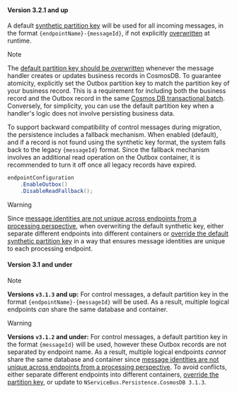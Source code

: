 #### Version 3.2.1 and up

A default [synthetic partition key](https://learn.microsoft.com/en-us/azure/cosmos-db/nosql/synthetic-partition-keys) will be used for all incoming messages, in the format `{endpointName}-{messageId}`, if not explicitly [overwritten](/persistence/cosmosdb/transactions.md#specifying-the-partitionkey-to-use-for-the-transaction) at runtime.

> [!NOTE]
> The [default partition key should be overwritten](/persistence/cosmosdb/transactions.md#specifying-the-partitionkey-to-use-for-the-transaction) whenever the message handler creates or updates business records in CosmosDB. To guarantee atomicity, explicitly set the Outbox partition key to match the partition key of your business record. This is a requirement for including both the business record and the Outbox record in the same [Cosmos DB transactional batch](https://learn.microsoft.com/en-us/azure/cosmos-db/partitioning-overview). Conversely, for simplicity, you can use the default partition key when a handler's logic does not involve persisting business data.

To support backward compatibility of control messages during migration, the persistence includes a fallback mechanism. When enabled (default), and if a record is not found using the synthetic key format, the system falls back to the legacy `{messageId}` format. Since the fallback mechanism involves an additional read operation on the Outbox container, it is recommended to turn it off once all legacy records have expired.

```csharp
endpointConfiguration
    .EnableOutbox()
    .DisableReadFallback();
```

> [!WARNING]
> Since [message identities are not unique across endpoints from a processing perspective](/nservicebus/outbox/#message-identity), when overwriting the default synthetic key, either separate different endpoints into different containers or [override the default synthetic partition key](transactions.md) in a way that ensures message identities are unique to each processing endpoint.

#### Version 3.1 and under

> [!NOTE]
> **Versions `v3.1.3` and up:** For control messages, a default partition key in the format `{endpointName}-{messageId}` will be used. As a result, multiple logical endpoints _can_ share the same database and container.

> [!WARNING]
> **Versions `v3.1.2` and under:** For control messages, a default partition key in the format `{messageId}` will be used, however these Outbox records are not separated by endpoint name. As a result, multiple logical endpoints _cannot_ share the same database and container since [message identities are not unique across endpoints from a processing perspective](/nservicebus/outbox/#message-identity). To avoid conflicts, either separate different endpoints into different containers, [override the partition key](transactions.md), or update to `NServiceBus.Persistence.CosmosDB 3.1.3`.